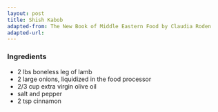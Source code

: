 ```yaml
---
layout: post
title: Shish Kabob
adapted-from: The New Book of Middle Eastern Food by Claudia Roden
adapted-url: 
---
```


### Ingredients

* 2 lbs boneless leg of lamb
* 2 large onions, liquidized in the food processor
* 2/3 cup extra virgin olive oil
* salt and pepper
* 2 tsp cinnamon